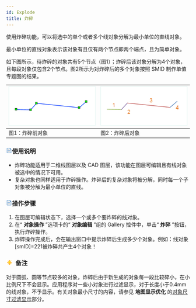 ```yaml
---
id: Explode
title: 炸碎  
---  
```

使用炸碎功能，可以将选中的单个或者多个线对象分解为最小单位的直线对象。

最小单位的直线对象表示该对象有且仅有两个节点即两个端点，且为简单对象。

如下图所示，待炸碎的对象共有5个节点（图1）；炸碎后该对象分解为4个对象，且每段对象仅包含2个节点。图2所示为对炸碎后的多个对象按照 SMID
制作单值专题图的结果。

![](img/Explode1.png) | ![](img/Explode2.png)  
---|---  
图1：炸碎前对象 | 图2：炸碎后对象  
  
### ![](../../../img/read.gif)使用说明

  * 炸碎功能适用于二维线图层以及 CAD 图层，该功能在图层可编辑且有线对象被选中的情况下可用。
  * 复杂对象也同样适用于炸碎操作。炸碎后的复杂对象将被分解，同时每一个子对象被分解为最小单位的直线。

### ![](../../../img/read.gif)操作步骤

  1. 在图层可编辑状态下，选择一个或多个要炸碎的线对象。 
  2. 在“ **对象操作** ”选项卡的“ **对象编辑** ”组的 Gallery 控件中，单击“ **炸碎** ”按钮，执行炸碎操作。
  3. 炸碎操作完成后，会在输出窗口中提示炸碎后生成多少个对象。例如：线对象[smID]=221被炸碎共产生4个对象！

### ![](../../../img/note.png) 备注

对于圆弧、圆等节点较多的对象，炸碎后由于新生成的对象每一段比较碎小，在小比例尺下不会显示。应用程序对一些小对象进行过滤显示，对于长度小于0.4mm
的线对象，不予显示。有关对象最小尺寸的内容，请参见 **地图显示优化**
的[对象尺寸过滤显示](../../../Optimization/MapOptimization/MapOptimization.html#2)部分。


